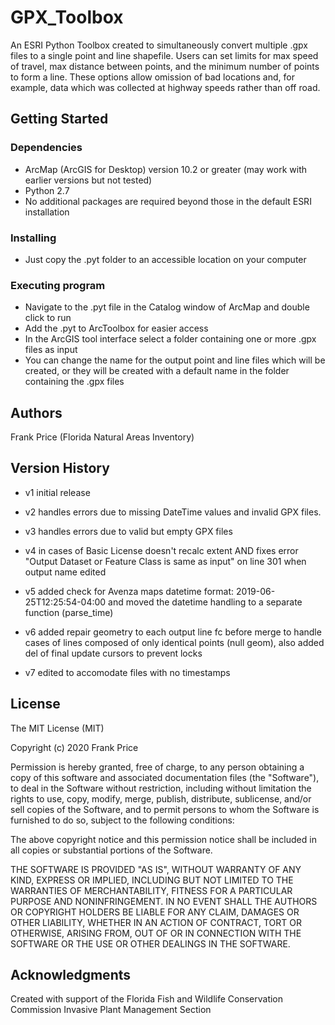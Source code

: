 # GPX_Toolbox
An ESRI Python Toolbox created to simultaneously convert multiple .gpx files to a single point and line shapefile.  Users can set limits for max speed of travel, max distance between points, and the minimum number of points to form a line.  These options allow omission of bad locations and, for example, data which was collected at highway speeds rather than off road.

## Getting Started

### Dependencies

* ArcMap (ArcGIS for Desktop) version 10.2 or greater (may work with earlier versions but not tested)
* Python 2.7
* No additional packages are required beyond those in the default ESRI installation

### Installing

* Just copy the .pyt folder to an accessible location on your computer

### Executing program

* Navigate to the .pyt file in the Catalog window of ArcMap and double click to run
* Add the .pyt to ArcToolbox for easier access
* In the ArcGIS tool interface select a folder containing one or more .gpx files as input
* You can change the name for the output point and line files which  will be created, or they will be created with a default name in the    folder containing the .gpx files

## Authors

Frank Price (Florida Natural Areas Inventory)

## Version History

* v1 initial release

* v2 handles errors due to missing DateTime values and invalid GPX files.

* v3 handles errors due to valid but empty GPX files

* v4 in cases of Basic License doesn't recalc extent AND fixes error "Output
Dataset or Feature Class is same as input" on line 301 when output name edited

* v5 added check for Avenza maps datetime format: 2019-06-25T12:25:54-04:00
and moved the datetime handling to a separate function (parse_time)

* v6 added repair geometry to each output line fc before merge to handle cases
of lines composed of only identical points (null geom), also added del of
final update cursors to prevent locks

* v7 edited to accomodate files with no timestamps

## License

The MIT License (MIT)

Copyright (c) 2020 Frank Price

Permission is hereby granted, free of charge, to any person obtaining a copy of this software and associated documentation files (the "Software"), to deal in the Software without restriction, including without limitation the rights to use, copy, modify, merge, publish, distribute, sublicense, and/or sell copies of the Software, and to permit persons to whom the Software is furnished to do so, subject to the following conditions:

The above copyright notice and this permission notice shall be included in all copies or substantial portions of the Software.

THE SOFTWARE IS PROVIDED "AS IS", WITHOUT WARRANTY OF ANY KIND, EXPRESS OR IMPLIED, INCLUDING BUT NOT LIMITED TO THE WARRANTIES OF MERCHANTABILITY, FITNESS FOR A PARTICULAR PURPOSE AND NONINFRINGEMENT. IN NO EVENT SHALL THE AUTHORS OR COPYRIGHT HOLDERS BE LIABLE FOR ANY CLAIM, DAMAGES OR OTHER LIABILITY, WHETHER IN AN ACTION OF CONTRACT, TORT OR OTHERWISE, ARISING FROM, OUT OF OR IN CONNECTION WITH THE SOFTWARE OR THE USE OR OTHER DEALINGS IN THE SOFTWARE.

## Acknowledgments

Created with support of the Florida Fish and Wildlife Conservation Commission Invasive Plant Management Section
